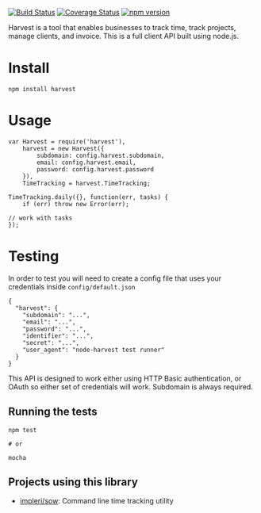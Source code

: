 [![Build Status](https://travis-ci.org/log0ymxm/node-harvest.svg?branch=master)](https://travis-ci.org/log0ymxm/node-harvest)
[![Coverage Status](https://coveralls.io/repos/log0ymxm/node-harvest/badge.svg)](https://coveralls.io/r/log0ymxm/node-harvest)
[![npm version](https://badge.fury.io/js/harvest.svg)](http://badge.fury.io/js/harvest)

Harvest is a tool that enables businesses to track time, track projects, manage clients, and invoice. This is a full client API built using node.js.

# Install

    npm install harvest

# Usage

    var Harvest = require('harvest'),
    	harvest = new Harvest({
            subdomain: config.harvest.subdomain,
            email: config.harvest.email,
            password: config.harvest.password
        }),
        TimeTracking = harvest.TimeTracking;

    TimeTracking.daily({}, function(err, tasks) {
        if (err) throw new Error(err);

	// work with tasks
    });

# Testing

In order to test you will need to create a config file that uses your credentials inside `config/default.json`

    {
      "harvest": {
        "subdomain": "...",
        "email": "...",
        "password": "...",
        "identifier": "...",
        "secret": "...",
        "user_agent": "node-harvest test runner"
      }
    }

This API is designed to work either using HTTP Basic authentication, or OAuth so either set of credentials will work. Subdomain is always required.

## Running the tests

    npm test

    # or

    mocha

## Projects using this library

- [impleri/sow](https://github.com/impleri/sow): Command line time tracking utility
